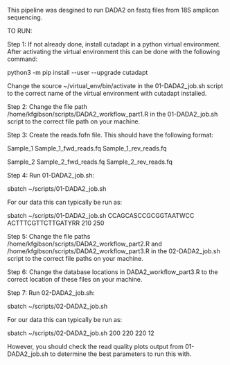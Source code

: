 This pipeline was desgined to run DADA2 on fastq files from 18S amplicon sequencing. 

TO RUN:

Step 1: If not already done, install cutadapt in a python virtual environment. After activating the virtual environment this can be done with the following command:

python3 -m pip install --user --upgrade cutadapt

Change the source ~/virtual_env/bin/activate in the 01-DADA2_job.sh script to the correct name of the virtual environment with cutadapt installed.


Step 2: Change the file path /home/kfgibson/scripts/DADA2_workflow_part1.R in the 01-DADA2_job.sh script to the correct file path on your machine. 


Step 3: Create the reads.fofn file. This should have the following format:

Sample_1	Sample_1_fwd_reads.fq	Sample_1_rev_reads.fq

Sample_2	Sample_2_fwd_reads.fq	Sample_2_rev_reads.fq


Step 4: Run 01-DADA2_job.sh:

sbatch ~/scripts/01-DADA2_job.sh <fwd primer> <rev primer> <min cutadapt read length> <max cutadapt read length>

For our data this can typically be run as: 

sbatch ~/scripts/01-DADA2_job.sh CCAGCASCCGCGGTAATWCC ACTTTCGTTCTTGATYRR 210 250


Step 5: Change the file paths /home/kfgibson/scripts/DADA2_workflow_part2.R and /home/kfgibson/scripts/DADA2_workflow_part3.R in the 02-DADA2_job.sh script to the correct file paths on your machine.


Step 6: Change the database locations in DADA2_workflow_part3.R to the correct location of these files on your machine.  


Step 7: Run 02-DADA2_job.sh:

sbatch ~/scripts/02-DADA2_job.sh <min DADA2 read length> <fed read truncation length> <rev read truncation length> <merge overlap length>

For our data this can typically be run as:   

sbatch ~/scripts/02-DADA2_job.sh 200 220 220 12 

However, you should check the read quality plots output from 01-DADA2_job.sh to determine the best parameters to run this with. 
